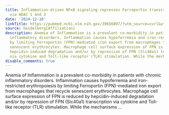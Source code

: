 ```yaml
---
title: Inflammation-driven NFκB signaling represses Ferroportin transcription in macrophages
  via HDAC 1 and 3
date: '2024-12-10'
linkTitle: https://pubmed.ncbi.nlm.nih.gov/39656097/?utm_source=curl&utm_medium=rss&utm_campaign=pubmed-2&utm_content=1FakS-2QOkCT8HsMOQP1bCRQ4YzyumYOmxmF0moLsQ3dFB1E9V&fc=20220326224207&ff=20241210175343&v=2.18.0.post9+e462414
source: heidelberg[Affiliation]
description: Anemia of Inflammation is a prevalent co-morbidity in patients with chronic
  inflammatory disorders. Inflammation causes hypoferremia and iron-restricted erythropoiesis
  by limiting Ferroportin (FPN)-mediated iron export from macrophages that recycle
  senescent erythrocytes. Macrophage cell surface expression of FPN is reduced by
  hepcidin-induced degradation and/or by repression of FPN (Slc40a1) transcription
  via cytokine and Toll-like receptor (TLR) stimulation. While the mechanisms ...
disable_comments: true
---
```

Anemia of Inflammation is a prevalent co-morbidity in patients with chronic inflammatory disorders. Inflammation causes hypoferremia and iron-restricted erythropoiesis by limiting Ferroportin (FPN)-mediated iron export from macrophages that recycle senescent erythrocytes. Macrophage cell surface expression of FPN is reduced by hepcidin-induced degradation and/or by repression of FPN (Slc40a1) transcription via cytokine and Toll-like receptor (TLR) stimulation. While the mechanisms ...